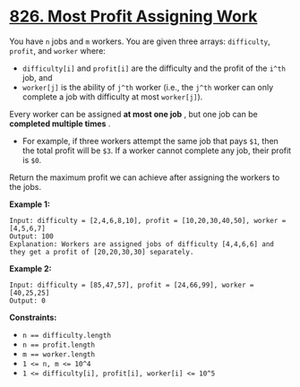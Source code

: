 # [826. Most Profit Assigning Work](https://leetcode.com/problems/most-profit-assigning-work/description/)

You have `n` jobs and `m` workers. You are given three arrays: `difficulty`, `profit`, and `worker` where:

- `difficulty[i]` and `profit[i]` are the difficulty and the profit of the `i^th` job, and
- `worker[j]` is the ability of `j^th` worker (i.e., the `j^th` worker can only complete a job with difficulty at most `worker[j]`).

Every worker can be assigned **at most one job** , but one job can be **completed multiple times** .

- For example, if three workers attempt the same job that pays `$1`, then the total profit will be `$3`. If a worker cannot complete any job, their profit is `$0`.

Return the maximum profit we can achieve after assigning the workers to the jobs.

**Example 1:** 

```
Input: difficulty = [2,4,6,8,10], profit = [10,20,30,40,50], worker = [4,5,6,7]
Output: 100
Explanation: Workers are assigned jobs of difficulty [4,4,6,6] and they get a profit of [20,20,30,30] separately.
```

**Example 2:** 

```
Input: difficulty = [85,47,57], profit = [24,66,99], worker = [40,25,25]
Output: 0
```

**Constraints:** 

- `n == difficulty.length`
- `n == profit.length`
- `m == worker.length`
- `1 <= n, m <= 10^4`
- `1 <= difficulty[i], profit[i], worker[i] <= 10^5`
